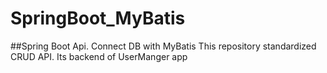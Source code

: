 # SpringBoot_MyBatis 
##Spring Boot Api. Connect DB with MyBatis
This repository standardized CRUD API. Its backend of UserManger app
